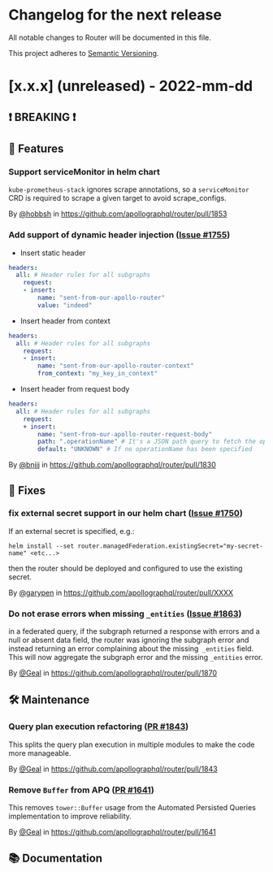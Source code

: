# Changelog for the next release

All notable changes to Router will be documented in this file.

This project adheres to [Semantic Versioning](https://semver.org/spec/v2.0.0.html).

<!-- <THIS IS AN EXAMPLE, DO NOT REMOVE>

# [x.x.x] (unreleased) - 2022-mm-dd
> Important: X breaking changes below, indicated by **❗ BREAKING ❗**
## ❗ BREAKING ❗
## 🚀 Features
## 🐛 Fixes
## 🛠 Maintenance
## 📚 Documentation

## Example section entry format

### Headline ([Issue #ISSUE_NUMBER](https://github.com/apollographql/router/issues/ISSUE_NUMBER))

Description! And a link to a [reference](http://url)

By [@USERNAME](https://github.com/USERNAME) in https://github.com/apollographql/router/pull/PULL_NUMBER
-->

# [x.x.x] (unreleased) - 2022-mm-dd

## ❗ BREAKING ❗
## 🚀 Features

### Support serviceMonitor in helm chart

`kube-prometheus-stack` ignores scrape annotations, so a `serviceMonitor` CRD is required to scrape a given target to avoid scrape_configs. 

By [@hobbsh](https://github.com/hobbsh) in https://github.com/apollographql/router/pull/1853

### Add support of dynamic header injection ([Issue #1755](https://github.com/apollographql/router/issues/1755))

+ Insert static header

```yaml
headers:
  all: # Header rules for all subgraphs
    request:
    - insert:
        name: "sent-from-our-apollo-router"
        value: "indeed"
```

+ Insert header from context

```yaml
headers:
  all: # Header rules for all subgraphs
    request:
    - insert:
        name: "sent-from-our-apollo-router-context"
        from_context: "my_key_in_context"
```

+ Insert header from request body

```yaml
headers:
  all: # Header rules for all subgraphs
    request:
    + insert:
        name: "sent-from-our-apollo-router-request-body"
        path: ".operationName" # It's a JSON path query to fetch the operation name from request body
        default: "UNKNOWN" # If no operationName has been specified
```


By [@bnjjj](https://github.com/bnjjj) in https://github.com/apollographql/router/pull/1830

## 🐛 Fixes

### fix external secret support in our helm chart ([Issue #1750](https://github.com/apollographql/router/issues/1750))

If an external secret is specified, e.g.: 

`helm install --set router.managedFederation.existingSecret="my-secret-name" <etc...>`

then the router should be deployed and configured to use the existing secret.

By [@garypen](https://github.com/garypen) in https://github.com/apollographql/router/pull/XXXX

### Do not erase errors when missing `_entities` ([Issue #1863](https://github.com/apollographql/router/issues/1863))

in a federated query, if the subgraph returned a response with errors and a null or absent data field, the router
was ignoring the subgraph error and instead returning an error complaining about the missing` _entities` field.
This will now aggregate the subgraph error and the missing `_entities` error.

By [@Geal](https://github.com/Geal) in https://github.com/apollographql/router/pull/1870

## 🛠 Maintenance

### Query plan execution refactoring ([PR #1843](https://github.com/apollographql/router/pull/1843))

This splits the query plan execution in multiple modules to make the code more manageable.

By [@Geal](https://github.com/Geal) in https://github.com/apollographql/router/pull/1843

### Remove `Buffer` from APQ ([PR #1641](https://github.com/apollographql/router/pull/1641))

This removes `tower::Buffer` usage from the Automated Persisted Queries implementation to improve reliability.

By [@Geal](https://github.com/Geal) in https://github.com/apollographql/router/pull/1641

## 📚 Documentation
